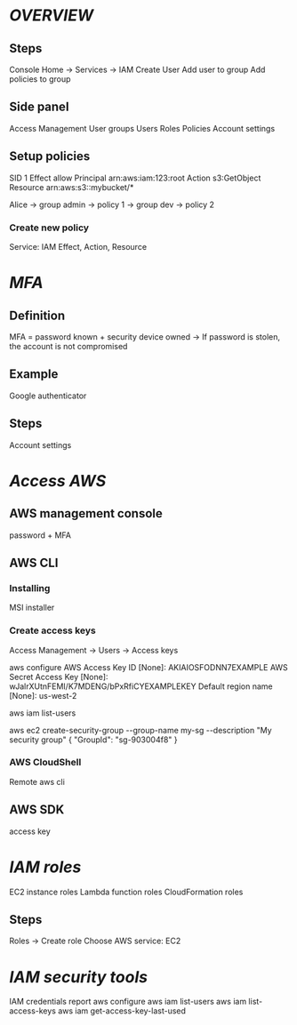 # ***OVERVIEW***
## Steps
Console Home -> Services -> IAM
Create User
Add user to group
Add policies to group
## Side panel
Access Management
    User groups
    Users
    Roles
    Policies
    Account settings
## Setup policies
SID  1 
Effect  allow
Principal   arn:aws:iam:123:root
Action      s3:GetObject
Resource    arn:aws:s3::mybucket/*

Alice -> group admin -> policy 1
      -> group dev   -> policy 2

### Create new policy
Service: IAM
Effect, Action, Resource

# ***MFA***
## Definition
MFA = password known + security device owned
-> If password is stolen, the account is not compromised
## Example
Google authenticator
## Steps
Account settings

# ***Access AWS***
## AWS management console
password + MFA
## AWS CLI
### Installing
MSI installer
### Create access keys
Access Management -> Users -> Access keys

aws configure
    AWS Access Key ID [None]: AKIAIOSFODNN7EXAMPLE
    AWS Secret Access Key [None]: wJalrXUtnFEMI/K7MDENG/bPxRfiCYEXAMPLEKEY
    Default region name [None]: us-west-2

aws iam list-users

aws ec2 create-security-group --group-name my-sg --description "My security group"
    {
        "GroupId": "sg-903004f8"
    }
### AWS CloudShell
Remote aws cli
## AWS SDK
access key

# ***IAM roles***
EC2 instance roles
Lambda function roles
CloudFormation roles
## Steps
Roles -> Create role
Choose AWS service: EC2

# ***IAM security tools***
IAM credentials report
    aws configure
    aws iam list-users
    aws iam list-access-keys
    aws iam get-access-key-last-used